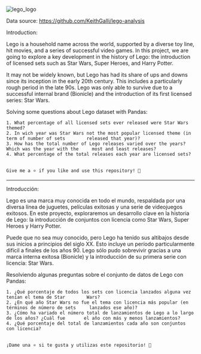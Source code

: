 ![lego_logo](https://github.com/DataCiriano/Data-Analysis-Python/assets/147123439/8a3e8117-cbcf-4dc3-82c5-29aa61771737)


Data source: https://github.com/KeithGalli/lego-analysis



Introduction:

Lego is a household name across the world, supported by a diverse toy line, hit movies, and a series of successful video games. In this project, 
we are going to explore a key development in the history of Lego: the introduction of licensed sets such as Star Wars, Super Heroes, and Harry Potter.

It may not be widely known, but Lego has had its share of ups and downs since its inception in the early 20th century. This includes a particularly rough 
period in the late 90s. Lego was only able to survive due to a successful internal brand (Bionicle) and the introduction of its first licensed series: Star Wars.


Solving some questions about Lego dataset with Pandas:

	1. What percentage of all licensed sets ever released were Star Wars themed?
	2. In wich year was Star Wars not the most popular licensed theme (in term of number of sets 		released that year)?
	3. How has the total number of Lego releases varied over the years? Which was the year with the 	most and least releases?
 	4. What percentage of the total releases each year are licensed sets?


	Give me a ⭐️ if you like and use this repository! 👏

-----------------------------------------------------------------------------------------------------

	
Introducción:

Lego es una marca muy conocida en todo el mundo, respaldada por una diversa línea de juguetes, películas exitosas y una serie de videojuegos exitosos. En este proyecto, exploraremos un desarrollo clave en la historia de Lego: la introducción de conjuntos con licencia como Star Wars, Super Heroes y Harry Potter.

Puede que no sea muy conocido, pero Lego ha tenido sus altibajos desde sus inicios a principios del siglo XX. Esto incluye un período particularmente difícil a finales de los años 90. 
Lego sólo pudo sobrevivir gracias a una marca interna exitosa (Bionicle) y la introducción de su primera serie con licencia: Star Wars.
    
    
Resolviendo algunas preguntas sobre el conjunto de datos de Lego con Pandas:

	1. ¿Qué porcentaje de todos los sets con licencia lanzados alguna vez tenían el tema de Star 		Wars?
	2. ¿En qué año Star Wars no fue el tema con licencia más popular (en términos de número de sets 	lanzados ese año)?
	3. ¿Cómo ha variado el número total de lanzamientos de Lego a lo largo de los años? ¿Cuál fue 		el año con más y menos lanzamientos?
 	4. ¿Qué porcentaje del total de lanzamientos cada año son conjuntos con licencia?
		
	
	¡Dame una ⭐️ si te gusta y utilizas este repositorio! 👏
